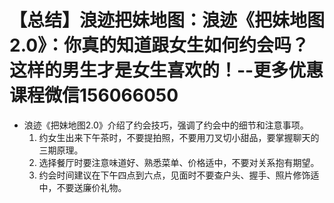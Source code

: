 # 【总结】浪迹把妹地图：浪迹《把妹地图2.0》：你真的知道跟女生如何约会吗？这样的男生才是女生喜欢的！--更多优惠课程微信156066050

-   浪迹《把妹地图2.0》介绍了约会技巧，强调了约会中的细节和注意事项。
    1.  约女生出来下午茶时，不要提拍照，不要用刀叉切小甜品，要掌握聊天的三期原理。
    2.  选择餐厅时要注意味道好、熟悉菜单、价格适中，不要对关系抱有期望。
    3.  约会时间建议在下午四点到六点，见面时不要查户头、握手、照片修饰适中，不要送廉价礼物。